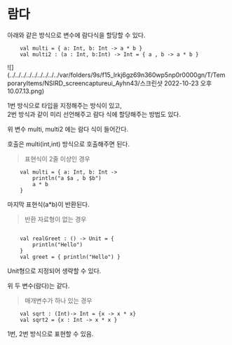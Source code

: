 <h1>람다</h1>

아래와 같은 방식으로 변수에 람다식을 할당할 수 있다.
```aidl
    val multi = { a: Int, b: Int -> a * b }
    val multi2 : (a : Int, b:Int) -> Int = { a , b -> a * b }
```

![](../../../../../../../../../var/folders/9s/f15_lrkj6gz69n360wp5np0r0000gn/T/TemporaryItems/NSIRD_screencaptureui_Ayhn43/스크린샷 2022-10-23 오후 10.07.13.png)

1번 방식으로 타입을 지정해주는 방식이 있고, \
2번 방식과 같이 미리 선언해주고 람다 식에 할당해주는 방법도 있다.

위 변수 multi, multi2 에는 람다 식이 들어간다.

호출은 multi(int,int) 방식으로 호출해주면 된다.

> 표현식이 2줄 이상인 경우

```aidl
    val multi = { a: Int, b: Int ->
        println("a $a , b $b")
        a * b
    }
```

마지막 표현식(a*b)이 반환된다.

> 반환 자료형이 없는 경우

```aidl

    val realGreet : () -> Unit = {
        println("Hello")
    }
    val greet = { println("Hello") }
```

Unit형으로 지정되어 생략할 수 있다.

위 두 변수(람다)는 같다.

> 매개변수가 하나 있는 경우

```aidl
    val sqrt : (Int)-> Int = {x -> x * x}
    val sqrt2 = {x : Int -> x * x }
```

1번, 2번 방식으로 표현할 수 있음.





